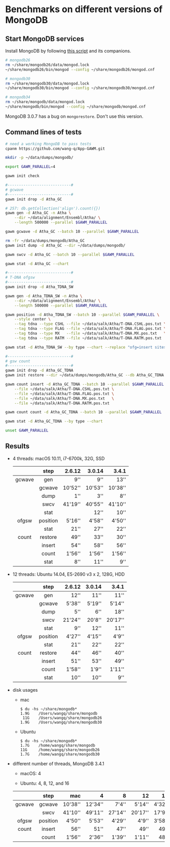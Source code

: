 # Benchmarks on different versions of MongoDB

## Start MongoDB services

Install MongoDB by following
[this script](https://github.com/egateam/egavm/blob/master/prepare/standalone/4-mongodb.sh) and its
companions.

```bash
# mongodb26
rm ~/share/mongodb26/data/mongod.lock
~/share/mongodb26/bin/mongod --config ~/share/mongodb26/mongod.cnf

# mongodb30
rm ~/share/mongodb30/data/mongod.lock
~/share/mongodb30/bin/mongod --config ~/share/mongodb30/mongod.cnf

# mongodb34
rm ~/share/mongodb/data/mongod.lock
~/share/mongodb/bin/mongod --config ~/share/mongodb/mongod.cnf
```

MongoDB 3.0.7 has a bug on `mongorestore`. Don't use this version.

## Command lines of tests

```bash
# need a working MongoDB to pass tests
cpanm https://github.com/wang-q/App-GAWM.git

mkdir -p ~/data/dumps/mongodb/

export GAWM_PARALLEL=4

gawm init check

#----------------------------#
# gcwave
#----------------------------#
gawm init drop -d Atha_GC

# 257: db.getCollection('align').count({})
gawm gen -d Atha_GC -n Atha \
    --dir ~/data/alignment/Ensembl/Atha/ \
    --length 500000 --parallel $GAWM_PARALLEL

gawm gcwave -d Atha_GC --batch 10 --parallel $GAWM_PARALLEL

rm -fr ~/data/dumps/mongodb/Atha_GC
gawm init dump -d Atha_GC --dir ~/data/dumps/mongodb/

gawm swcv -d Atha_GC --batch 10 --parallel $GAWM_PARALLEL

gawm stat -d Atha_GC --chart

#----------------------------#
# T-DNA ofgsw
#----------------------------#
gawm init drop -d Atha_TDNA_SW

gawm gen -d Atha_TDNA_SW -n Atha \
    --dir ~/data/alignment/Ensembl/Atha/ \
    --length 500000 --parallel $GAWM_PARALLEL

gawm position -d Atha_TDNA_SW --batch 10 --parallel $GAWM_PARALLEL \
    --style center \
    --tag tdna --type CSHL --file ~/data/salk/Atha/T-DNA.CSHL.pos.txt \
    --tag tdna --type FLAG --file ~/data/salk/Atha/T-DNA.FLAG.pos.txt \
    --tag tdna --type MX   --file ~/data/salk/Atha/T-DNA.MX.pos.txt   \
    --tag tdna --type RATM --file ~/data/salk/Atha/T-DNA.RATM.pos.txt

gawm stat -d Atha_TDNA_SW --by type --chart --replace "ofg=insert sites"

#----------------------------#
# gsw count
#----------------------------#
gawm init drop -d Atha_GC_TDNA
gawm init restore --dir ~/data/dumps/mongodb/Atha_GC --db Atha_GC_TDNA

gawm count insert -d Atha_GC_TDNA --batch 10 --parallel $GAWM_PARALLEL \
    --file ~/data/salk/Atha/T-DNA.CSHL.pos.txt \
    --file ~/data/salk/Atha/T-DNA.FLAG.pos.txt \
    --file ~/data/salk/Atha/T-DNA.MX.pos.txt   \
    --file ~/data/salk/Atha/T-DNA.RATM.pos.txt

gawm count count -d Atha_GC_TDNA --batch 10 --parallel $GAWM_PARALLEL

gawm stat -d Atha_GC_TDNA --by type --chart

unset GAWM_PARALLEL
```

## Results

* 4 threads: macOS 10.11, i7-6700k, 32G, SSD

    |        |   step   |  2.6.12 |  3.0.14 |   3.4.1 |
    |:------:|:--------:|--------:|--------:|--------:|
    | gcwave |   gen    |     9'' |     9'' |    13'' |
    |        |  gcwave  | 10'52'' | 10'53'' | 10'38'' |
    |        |   dump   |     1'' |     3'' |     8'' |
    |        |   swcv   | 41'19'' | 40'55'' | 41'10'' |
    |        |   stat   |         |    12'' |    10'' |
    | ofgsw  | position |  5'16'' |  4'58'' |  4'50'' |
    |        |   stat   |    21'' |    27'' |    22'' |
    | count  | restore  |    49'' |    33'' |    30'' |
    |        |  insert  |    54'' |    58'' |    56'' |
    |        |  count   |  1'56'' |  1'56'' |  1'56'' |
    |        |   stat   |     8'' |    11'' |     9'' |

* 12 threads: Ubuntu 14.04, E5-2690 v3 x 2, 128G, HDD

    |        |   step   |  2.6.12 | 3.0.14 |   3.4.1 |
    |:------:|:--------:|--------:|-------:|--------:|
    | gcwave |   gen    |    12'' |   11'' |    11'' |
    |        |  gcwave  |  5'38'' | 5'19'' |  5'14'' |
    |        |   dump   |     5'' |    6'' |    18'' |
    |        |   swcv   | 21'24'' | 20'8'' | 20'17'' |
    |        |   stat   |     9'' |   12'' |    11'' |
    | ofgsw  | position |  4'27'' | 4'15'' |   4'9'' |
    |        |   stat   |    21'' |   22'' |    22'' |
    | count  | restore  |    44'' |   46'' |    40'' |
    |        |  insert  |    51'' |   53'' |    49'' |
    |        |  count   |  1'58'' |  1'9'' |  1'11'' |
    |        |   stat   |    10'' |   10'' |     9'' |

* disk usages

    * mac

        ```
        $ du -hs ~/share/mongodb*
        1.9G	/Users/wangq/share/mongodb
         11G	/Users/wangq/share/mongodb26
        1.9G	/Users/wangq/share/mongodb30
        ```

    * Ubuntu

        ```
        $ du -hs ~/share/mongodb*
        1.7G    /home/wangq/share/mongodb
        11G     /home/wangq/share/mongodb26
        1.7G    /home/wangq/share/mongodb30
        ```

* different number of threads, MongoDB 3.4.1

    * macOS: 4

    * Ubuntu: 4, 8, 12, and 16

    |        |   step   |     mac |       4 |       8 |      12 |     16 |
    |:------:|:--------:|--------:|--------:|--------:|--------:|-------:|
    | gcwave |  gcwave  | 10'38'' | 12'34'' |   7'4'' |  5'14'' | 4'32'' |
    |        |   swcv   | 41'10'' | 49'11'' | 27'14'' | 20'17'' | 17'9'' |
    | ofgsw  | position |  4'50'' |  5'53'' |  4'29'' |   4'9'' | 3'58'' |
    | count  |  insert  |    56'' |    51'' |    47'' |    49'' |   49'' |
    |        |  count   |  1'56'' |  2'36'' |  1'39'' |  1'11'' |   48'' |
